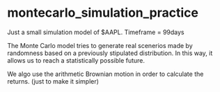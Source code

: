 # montecarlo_simulation_practice
Just a small simulation model of $AAPL. Timeframe = 99days

The Monte Carlo model tries to generate real scenerios made by randomness based on a previously stipulated distribution. In this way, it allows us to reach a statistically possible future.

We algo use the arithmetic Brownian motion in order to calculate the returns.  (just to make it simpler)
